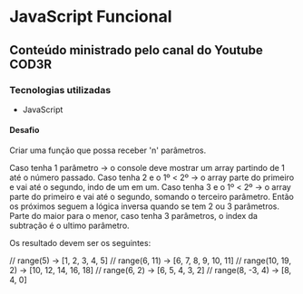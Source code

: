 # JavaScript Funcional

## Conteúdo ministrado pelo canal do Youtube COD3R

### Tecnologias utilizadas

- JavaScript

#### Desafio

Criar uma função que possa receber 'n' parâmetros.

Caso tenha 1 parâmetro -> o console deve mostrar um array partindo de 1 até o número passado.
Caso tenha 2 e o 1º < 2º -> o array parte do primeiro e vai até o segundo, indo de um em um.
Caso tenha 3 e o 1º < 2º -> o array parte do primeiro e vai até o segundo, somando o terceiro parâmetro.
Então os próximos seguem a lógica inversa quando se tem 2 ou 3 parâmetros. Parte do maior para o menor, caso tenha 3 parâmetros, o index da subtração é o ultimo parâmetro.

Os resultado devem ser os seguintes:

// range(5) -> [1, 2, 3, 4, 5]
// range(6, 11) -> [6, 7, 8, 9, 10, 11]
// range(10, 19, 2) -> [10, 12, 14, 16, 18]
// range(6, 2) -> [6, 5, 4, 3, 2]
// range(8, -3, 4) -> [8, 4, 0]